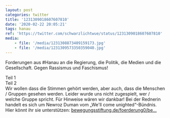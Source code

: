 ```yaml
---
layout: post
categories: twitter
title: '1231309018607607810'
date: '2020-02-22 20:05:21'
tags: hanau
ref: 'https://twitter.com/schwarzlichtwue/status/1231309018607607810'
media:
    - file: '/media/1231308873409159173.jpg'
    - file: '/media/1231309573350359040.jpg'
---
```

Forderungen aus #Hanau an die Regierung, die Politik, die Medien und die Gesellschaft. Gegen Rassismus und Faschismus!



Teil 1  
Teil 2  
Wir wollen dass die Stimmen gehört werden, aber auch, dass die Menschen / Gruppen gesehen werden. Leider wurde uns nicht zugespielt, wer / welche Gruppe spricht. Für Hinweise wären wir dankbar! 
Bei der Rednerin handelt es sich um Newroz Duman vom „We'll come unighted“-Bündnis. Hier könnt ihr sie unterstützen: [bewegungsstiftung.de/foerderung0/be…](https://www.bewegungsstiftung.de/foerderung0/bewegungsarbeiter/duman.html) 
